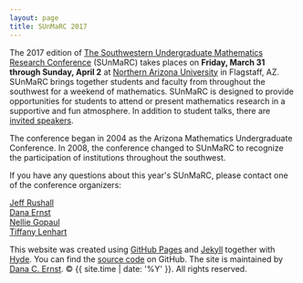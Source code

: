 ```yaml
---
layout: page
title: SUnMaRC 2017
---
```


<p>The 2017 edition of <a href="http://www.sunmarc.org">The Southwestern Undergraduate Mathematics Research Conference</a> (SUnMaRC) takes places on <b>Friday, March 31 through Sunday, April 2</b> at <a href="http://nau.edu">Northern Arizona University</a> in Flagstaff, AZ. SUnMaRC brings together students and faculty from throughout the southwest for a weekend of mathematics. SUnMaRC is designed to provide opportunities for students to attend or present mathematics research in a supportive and fun atmosphere.  In addition to student talks, there are <a href="{{ site.baseurl }}/speakers">invited speakers</a>.</p>

<p>The conference began in 2004 as the Arizona Mathematics Undergraduate Conference.  In 2008, the conference changed to SUnMaRC to recognize the participation of institutions throughout the southwest.</p>

<p>If you have any questions about this year's SUnMaRC, please contact one of the conference organizers:</p>

[Jeff Rushall](mailto:jeffrey.rushall@nau.edu)<br />
[Dana Ernst](mailto:dana.ernst@nau.edu)<br />
[Nellie Gopaul](mailto:Nellie.Gopaul@nau.edu)<br />
[Tiffany Lenhart](mailto:Tiffany.Lenhart@nau.edu)

<p>This website was created using <a href="https://pages.github.com">GitHub Pages</a> and <a href="http://jekyllrb.com">Jekyll</a> together with <a href="http://hyde.getpoole.com">Hyde</a>. You can find the <a href="http://github.com/NAUMathStat/seminars">source code</a> on GitHub. The site is maintained by <a href="http://dcernst.github.io">Dana C. Ernst</a>. &copy; {{ site.time | date: '%Y' }}. All rights reserved.</p>
